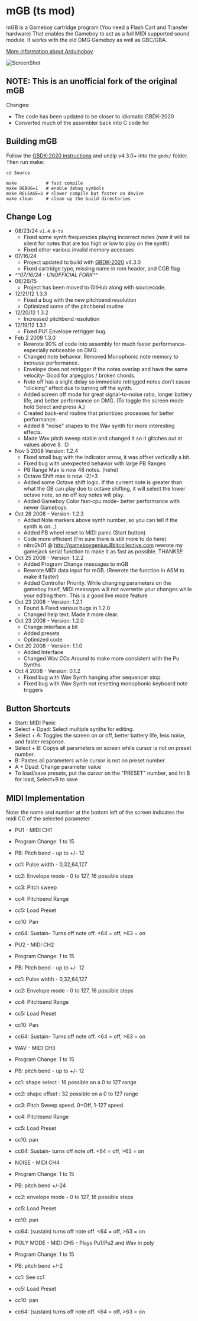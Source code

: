 # mGB (ts mod)

mGB is a Gameboy cartridge program (You need a Flash Cart and Transfer hardware) That enables the Gameboy to act as a full MIDI supported sound module. It works with the old DMG Gameboy as well as GBC/GBA.

[More information about Arduinoboy](https://github.com/trash80/arduinoboy)

![ScreenShot](http://trash80.net/arduinoboy/mGB1_2_0.png)

## NOTE: This is an unofficial fork of the original mGB

Changes:

- The code has been updated to be closer to idiomatic GBDK-2020
- Converted much of the assembler back into C code for

## Building mGB

Follow the [GBDK-2020 instructions](https://github.com/gbdk-2020/gbdk-2020/tree/develop?tab=readme-ov-file#usage) and unzip v4.3.0+ into the `gbdk/` folder. Then run make:

```
cd Source

make           # fast compile
make DEBUG=1   # enable debug symbols
make RELEASE=1 # slower compile but faster on device
make clean     # clean up the build directories
```

## Change Log

- 08/23/24 `v1.4.0-ts`
  - Fixed some synth frequencies playing incorrect notes (now it will be silent for notes that are too high or low to play on the synth)
  - Fixed other various invalid memory accesses
- 07/16/24
  - Project updated to build with [GBDK-2020](https://github.com/gbdk-2020/gbdk-2020) v4.3.0
  - Fixed cartridge type, missing name in rom header, and CGB flag
- _^^07/16/24 - UNOFFICIAL FORK^^_
- 06/26/15
  - Project has been moved to GitHub along with sourcecode.
- 12/21/12 1.3.3
  - Fixed a bug with the new pitchbend resolution
  - Optimized some of the pitchbend routine
- 12/20/12 1.3.2
  - Increased pitchbend resolution
- 12/19/12 1.3.1
  - Fixed PU1 Envelope retrigger bug.
- Feb 2 2009 1.3.0
  - Rewrote 90% of code into assembly for much faster performance- especially noticeable on DMG.
  - Changed note behavior. Removed Monophonic note memory to increase performance.
  - Envelope does not retrigger if the notes overlap and have the same velocity- Good for arpeggios / broken chords.
  - Note off has a slight delay so immediate retrigged notes don't cause "clicking" effect due to turning off the synth.
  - Added screen off mode for great signal-to-noise ratio, longer battery life, and better performance on DMG. (To toggle the screen mode hold Select and press A.)
  - Created back-end routine that prioritizes processes for better performance.
  - Added 8 "noise" shapes to the Wav synth for more interesting effects.
  - Made Wav pitch sweep stable and changed it so it glitches out at values above 8. :D
- Nov 5 2008 Version: 1.2.4
  - Fixed small bug with the indicator arrow, it was offset vertically a bit.
  - Fixed bug with unexpected behavior with large PB Ranges
  - PB Range Max is now 48 notes. (hehe)
  - Octave Shift max is now -2/+3
  - Added some Octave shift logic. If the current note is greater than what the GB can play due to octave shifting, it will select the lower octave note, so no off key notes will play.
  - Added Gameboy Color fast-cpu mode- better performance with newer Gameboys.
- Oct 28 2008 - Version: 1.2.3
  - Added Note markers above synth number, so you can tell if the synth is on. ;)
  - Added PB wheel reset to MIDI panic (Start button)
  - Code more efficient (I'm sure there is still more to do here)
  - nitro2k01 @ http://gameboygenius.8bitcollective.com rewrote my gamejack serial function to make it as fast as possible. THANKS!!
- Oct 25 2008 - Version: 1.2.2
  - Added Program Change messages to mGB
  - Rewrote MIDI data input for mGB. (Rewrote the function in ASM to make it faster)
  - Added Controller Priority. While changing parameters on the gameboy itself, MIDI messages will not overwrite your changes while your editing them. This is a good live mode feature
- Oct 23 2008 - Version: 1.2.1
  - Found & Fixed various bugs in 1.2.0
  - Changed help text. Made it more clear.
- Oct 23 2008 - Version: 1.2.0
  - Change interface a bit
  - Added presets
  - Optimized code
- Oct 20 2008 - Version: 1.1.0
  - Added Interface
  - Changed Wav CCs Around to make more consistent with the Pu Synths.
- Oct 4 2008 - Version: 0.1.2
  - Fixed bug with Wav Synth hanging after sequencer stop.
  - Fixed bug with Wav Synth not resetting monophonic keyboard note triggers

## Button Shortcuts

- Start: MIDI Panic
- Select + Dpad: Select multiple synths for editing.
- Select + A: Toggles the screen on or off, better battery life, less noise, and faster response.
- Select + B: Copys all parameters on screen while cursor is not on preset number.
- B: Pastes all parameters while cursor is not on preset number
- A + Dpad: Change parameter value
- To load/save presets, put the cursor on the "PRESET" number, and hit B for load, Select+B to save

## MIDI Implementation

Note: the name and number at the bottom left of the screen indicates the midi CC of the selected parameter.

- PU1 - MIDI CH1
- Program Change: 1 to 15
- PB: Pitch bend - up to +/- 12
- cc1: Pulse width - 0,32,64,127
- cc2: Envelope mode - 0 to 127, 16 possible steps
- cc3: Pitch sweep
- cc4: Pitchbend Range
- cc5: Load Preset
- cc10: Pan
- cc64: Sustain- Turns off note off. <64 = off, >63 = on

- PU2 - MIDI CH2
- Program Change: 1 to 15
- PB: Pitch bend - up to +/- 12
- cc1: Pulse width - 0,32,64,127
- cc2: Envelope mode - 0 to 127, 16 possible steps
- cc4: Pitchbend Range
- cc5: Load Preset
- cc10: Pan
- cc64: Sustain- Turns off note off. <64 = off, >63 = on

- WAV - MIDI CH3
- Program Change: 1 to 15
- PB: pitch bend - up to +/- 12
- cc1: shape select : 16 possible on a 0 to 127 range
- cc2: shape offset : 32 possible on a 0 to 127 range
- cc3: Pitch Sweep speed. 0=Off, 1-127 speed.
- cc4: Pitchbend Range
- cc5: Load Preset
- cc10: pan
- cc64: Sustain- turns off note off. <64 = off, >63 = on

- NOISE - MIDI CH4
- Program Change: 1 to 15
- PB: pitch bend +/-24
- cc2: envelope mode - 0 to 127, 16 possible steps
- cc5: Load Preset
- cc10: pan
- cc64: (sustain) turns off note off. <64 = off, >63 = on

- POLY MODE - MIDI CH5 - Plays Pu1/Pu2 and Wav in poly
- Program Change: 1 to 15
- PB: pitch bend +/-2
- cc1: See cc1
- cc5: Load Preset
- cc10: pan
- cc64: (sustain) turns off note off. <64 = off, >63 = on
